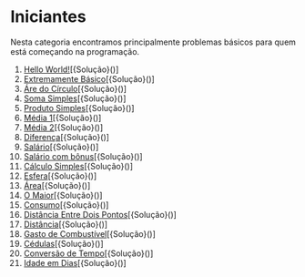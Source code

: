 # Iniciantes
Nesta categoria encontramos principalmente problemas básicos para quem está começando na programação.
1. [Hello World!](https://judge.beecrowd.com/pt/problems/view/1000)[{Solução}()]
2. [Extremamente Básico](https://judge.beecrowd.com/pt/problems/view/1001)[{Solução}()]
3. [Áre do Círculo](https://judge.beecrowd.com/pt/problems/view/1002)[{Solução}()]
4. [Soma Simples](https://judge.beecrowd.com/pt/problems/view/1003)[{Solução}()]
5. [Produto Simples](https://judge.beecrowd.com/pt/problems/view/1004)[{Solução}()]
6. [Média 1](https://judge.beecrowd.com/pt/problems/view/1005)[{Solução}()]
7. [Média 2](https://judge.beecrowd.com/pt/problems/view/1006)[{Solução}()]
8. [Diferença](https://judge.beecrowd.com/pt/problems/view/1007)[{Solução}()]
9. [Salário](https://judge.beecrowd.com/pt/problems/view/1008)[{Solução}()]
10. [Salário com bônus](https://judge.beecrowd.com/pt/problems/view/1009)[{Solução}()]
11. [Cálculo Simples](https://judge.beecrowd.com/pt/problems/view/1010)[{Solução}()]
12. [Esfera](https://judge.beecrowd.com/pt/problems/view/1011)[{Solução}()]
13. [Área](https://judge.beecrowd.com/pt/problems/view/1012)[{Solução}()]
14. [O Maior](https://judge.beecrowd.com/pt/problems/view/1013)[{Solução}()]
15. [Consumo](https://judge.beecrowd.com/pt/problems/view/1014)[{Solução}()]
16. [Distância Entre Dois Pontos](https://judge.beecrowd.com/pt/problems/view/1015)[{Solução}()]
17. [Distância](https://judge.beecrowd.com/pt/problems/view/1016)[{Solução}()]
18. [Gasto de Combustível](https://judge.beecrowd.com/pt/problems/view/1017)[{Solução}()]
19. [Cédulas](https://judge.beecrowd.com/pt/problems/view/1018)[{Solução}()]
20. [Conversão de Tempo](https://judge.beecrowd.com/pt/problems/view/1019)[{Solução}()]
21. [Idade em Dias](https://judge.beecrowd.com/pt/problems/view/1020)[{Solução}()]